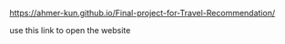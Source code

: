 https://ahmer-kun.github.io/Final-project-for-Travel-Recommendation/

use this link to open the website
